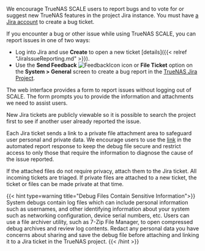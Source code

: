 &NewLine;

We encourage TrueNAS SCALE users to report bugs and to vote for or suggest new TrueNAS features in the project Jira instance.
You must have [a Jira account](https://id.atlassian.com/signup?continue=https%3A%2F%2Fid.atlassian.com%2Fjoin%2Fuser-access%3Fresource%3Dari%253Acloud%253Ajira%253A%253Asite%252F94e022be-3595-4f54-979f-780bfeff904d%26continue%3Dhttps%253A%252F%252Fixsystems.atlassian.net%252Fplugins%252Fservlet%252Foauth%252Fauthorize%253Foauth_token%253Dz4KC1gtOt92BMtgTSMeJVf4Ku3sgNIls&application=jira) to create a bug ticket.

If you encounter a bug or other issue while using TrueNAS SCALE, you can report issues in one of two ways:

* Log into Jira and use **Create** to open a new ticket [details]({{< relref "JiraIssueReporting.md" >}}).
* Use the **Send Feedback** ![FeedbackIcon](/images/SCALE/Dashboard/FeedbackIcon.png "Feedback Icon") icon or **File Ticket** option on the **System > General** screen to create a bug report in the [TrueNAS Jira Project](https://ixsystems.atlassian.net/jira/software/c/projects/NAS/issues).

The web interface provides a form to report issues without logging out of SCALE.
The form prompts you to provide the information and attachments we need to assist users.

New Jira tickets are publicly viewable so it is possible to search the project first to see if another user already reported the issue.

Each Jira ticket sends a link to a private file attachment area to safeguard user personal and private data.
We encourage users to use the [link](https://ixsystems.atlassian.net/servicedesk/customer/portal/15/group/37/create/153) in the automated report response to keep the debug file secure and restrict access to only those that require the information to diagnose the cause of the issue reported.

If the attached files do not require privacy, attach them to the Jira ticket.
All incoming tickets are triaged.
If private files are attached to a new ticket, the ticket or files can be made private at that time.

{{< hint type=warning title="Debug Files Contain Sensitive Information">}}
System debugs contain log files which can include personal information such as usernames, and other identifying information about your system such as networking configuration, device serial numbers, etc.
Users can use a file archiver utility, such as 7-Zip File Manager, to open compressed debug archives and review log contents.
Redact any personal data you have concerns about sharing and save the debug file before attaching and linking it to a Jira ticket in the TrueNAS project.
{{< /hint >}}
